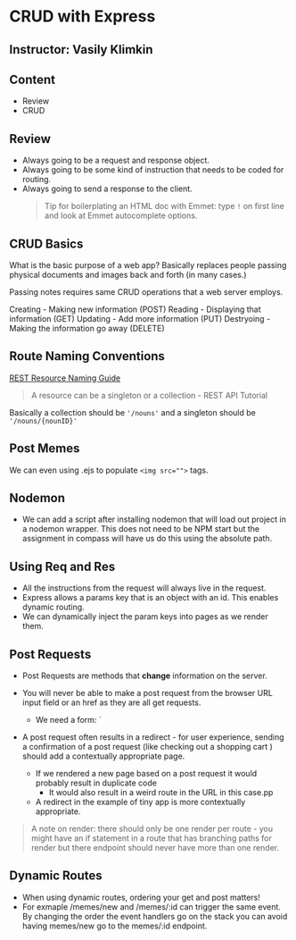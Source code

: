 # CRUD with Express

## Instructor: Vasily Klimkin

## Content

- Review
- CRUD

## Review

- Always going to be a request and response object.
- Always going to be some kind of instruction that needs to be coded for routing.
- Always going to send a response to the client.
  > Tip for boilerplating an HTML doc with Emmet: type `!` on first line and look at Emmet autocomplete options.

## CRUD Basics

What is the basic purpose of a web app? Basically replaces people passing physical documents and images back and forth (in many cases.)

Passing notes requires same CRUD operations that a web server employs.

Creating - Making new information (POST)
Reading - Displaying that information (GET)
Updating - Add more information (PUT)
Destryoing - Making the information go away (DELETE)

## Route Naming Conventions

[REST Resource Naming Guide](https://restfulapi.net/resource-naming/)

> A resource can be a singleton or a collection - REST API Tutorial

Basically a collection should be `'/nouns'` and a singleton should be `'/nouns/{nounID}'`

## Post Memes

We can even using .ejs to populate `<img src="">` tags.

## Nodemon

- We can add a script after installing nodemon that will load out project in a nodemon wrapper. This does not need to be NPM start but the assignment in compass will have us do this using the absolute path.

## Using Req and Res

- All the instructions from the request will always live in the request.
- Express allows a params key that is an object with an id. This enables dynamic routing.
- We can dynamically inject the param keys into pages as we render them.

## Post Requests

- Post Requests are methods that **change** information on the server.
- You will never be able to make a post request from the browser URL input field or an href as they are all get requests.

  - We need a form: `<form method="POST" action="/path/to/thing">

- A post request often results in a redirect - for user experience, sending a confirmation of a post request (like checking out a shopping cart ) should add a contextually appropriate page.
  - If we rendered a new page based on a post request it would probably result in duplicate code
    - It would also result in a weird route in the URL in this case.pp
  - A redirect in the example of tiny app is more contextually appropriate.

> A note on render: there should only be one render per route - you might have an if statement in a route that has branching paths for render but there endpoint should never have more than one render.

## Dynamic Routes

- When using dynamic routes, ordering your get and post matters!
- For exmaple /memes/new and /memes/:id can trigger the same event. By changing the order the event handlers go on the stack you can avoid having memes/new go to the memes/:id endpoint.
